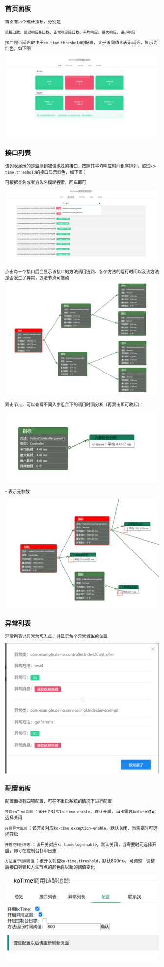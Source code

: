 

## 首页面板

首页有六个统计指标，分别是

`总接口数`、`延迟响应接口数`、`正常响应接口数`、`平均响应`、`最大响应`、`最小响应`


接口是否延迟取决于`ko-time.threshold`的配置，大于该阈值即表示延迟，显示为红色，如下图

![](zl.png)


## 接口列表

该列表展示的是监测到被请求过的接口，按照其平均响应时间倒序排列，超过`ko-time.threshold`的接口显示红色，如下图：

可根据类名或者方法名模糊搜索，回车即可

![](ffss.png)




点击每一个接口后会显示该接口的方法调用链路、各个方法的运行时间以及该方法是否发生了异常，方法节点可拖动
![](ff.png)


双击节点，可以查看不同入参组合下的调用时间分析（再双击即可收起）：

![](param.png)

**-** 表示无参数

![](param2.png)

## 异常列表

异常列表以异常为切入点，并显示每个异常发生的位置

![](yc.png)


## 配置面板

配置面板有四项配置，可在不重启系统的情况下进行配置

`开启koTime监测` ：该开关对应`ko-time.enable`，默认开启，当不需要koTime时可选择关闭

`开启异常监测` ：该开关对应`ko-time.exception-enable`，默认关闭，当需要时可选择开启

`开启控制台日志` ：该开关对应`ko-time.log-enable`，默认关闭，当需要时可选择开启，即可在控制台打印日志

`方法运行时间阈值` ：该开关对应`ko-time.threshold`，默认800ms，可调整，调整后接口列表和方法节点的颜色将以新的阈值变化

![](pz.png)